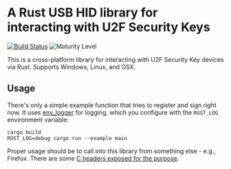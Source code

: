 # A Rust USB HID library for interacting with U2F Security Keys

[![Build Status](https://travis-ci.org/jcjones/u2f-hid-rs.svg?branch=master)](https://travis-ci.org/jcjones/u2f-hid-rs)
![Maturity Level](https://img.shields.io/badge/maturity-beta-yellow.svg)

This is a cross-platform library for interacting with U2F Security Key devices via Rust. Supports Windows, Linux, and OSX.

## Usage

There's only a simple example function that tries to register and sign right now. It uses
[env_logger](http://rust-lang-nursery.github.io/log/env_logger/) for logging, which you
configure with the `RUST_LOG` environment variable:

```
cargo build
RUST_LOG=debug cargo run --example main
```

Proper usage should be to call into this library from something else - e.g., Firefox. There are
some [C headers exposed for the purpose](u2f-hid-rs/blob/master/src/u2fhid-capi.h).
